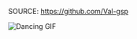 SOURCE: https://github.com/Val-gsp

![Dancing GIF](https://github.com/Sergerino/Sergerino/blob/main/tropbeau%20(1).gif)

